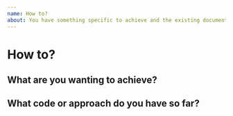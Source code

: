 ```yaml
---
name: How to?
about: You have something specific to achieve and the existing documentation hasn't covered how.
---
```


<!--

Be sure to check out the README (https://github.com/App-vNext/Polly/blob/main/README.md) and documentation (https://www.pollydocs.org/) first!

-->

# How to?

## What are you wanting to achieve?

## What code or approach do you have so far?

<!--

Best is a [complete runnable example](https://stackoverflow.com/help/mcve)

-->
